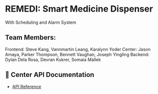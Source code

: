 # REMEDI: Smart Medicine Dispenser
With Scheduling and Alarm System

## Team Members:
Frontend: Steve Kang, Vannmartin Leang, Karalynn Yoder
Center: Jason Amaya, Parker Thompson, Bennett Vaughan, Joseph Yingling
Backend: Dylan Dela Rosa, Devran Kukrer, Somaia Mallek

## 📄 Center API Documentation

- [API Reference](docs/api.md)
